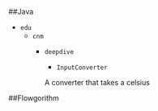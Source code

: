 ##Java

* `edu`
    * `cnm`
        * `deepdive`
            * `InputConverter`
       
                
            A converter that takes a celsius
                

##Flowgorithm
